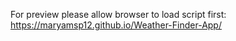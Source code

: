 

For preview please allow browser to load script first: https://maryamsp12.github.io/Weather-Finder-App/
